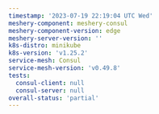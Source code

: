```yaml
---
timestamp: '2023-07-19 22:19:04 UTC Wed'
meshery-component: meshery-consul
meshery-component-version: edge
meshery-server-version: ''
k8s-distro: minikube
k8s-version: 'v1.25.2'
service-mesh: Consul
service-mesh-version: 'v0.49.8'
tests:
  consul-client: null
  consul-server: null
overall-status: 'partial'
---
```

